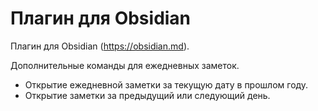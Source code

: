 # Плагин для Obsidian

Плагин для Obsidian (https://obsidian.md).

Дополнительные команды для ежедневных заметок.
* Открытие ежедневной заметки за текущую дату в прошлом году.
* Открытие заметки за предыдущий или следующий день.